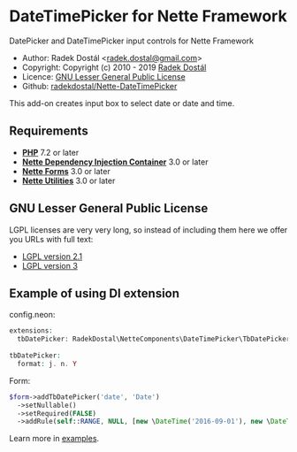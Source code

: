 ﻿# DateTimePicker for Nette Framework

DatePicker and DateTimePicker input controls for Nette Framework

- Author: Radek Dostál &lt;radek.dostal@gmail.com&gt;
- Copyright: Copyright (c) 2010 - 2019 [Radek Dostál](https://www.radekdostal.cz)
- Licence: [GNU Lesser General Public License](https://www.gnu.org/licenses/)
- Github: [radekdostal/Nette-DateTimePicker](https://github.com/radekdostal/Nette-DateTimePicker)

This add-on creates input box to select date or date and time.

## Requirements

- **[PHP](https://php.net)** 7.2 or later
- **[Nette Dependency Injection Container](https://github.com/nette/di)** 3.0 or later
- **[Nette Forms](https://github.com/nette/forms)** 3.0 or later
- **[Nette Utilities](https://github.com/nette/utils)** 3.0 or later

## GNU Lesser General Public License

LGPL licenses are very very long, so instead of including them here we offer you URLs with full text:

- [LGPL version 2.1](https://www.gnu.org/licenses/lgpl-2.1.html)
- [LGPL version 3](https://www.gnu.org/licenses/lgpl-3.0.html)

## Example of using DI extension

config.neon:

```php
extensions:
  tbDatePicker: RadekDostal\NetteComponents\DateTimePicker\TbDatePicker\DI\TbDatePickerExtension
 
tbDatePicker:
  format: j. n. Y
```

Form:

```php
$form->addTbDatePicker('date', 'Date')
  ->setNullable()
  ->setRequired(FALSE)
  ->addRule(self::RANGE, NULL, [new \DateTime('2016-09-01'), new \DateTime('2016-09-15')]);
```

Learn more in [examples](https://github.com/radekdostal/Nette-DateTimePicker/tree/master/examples).